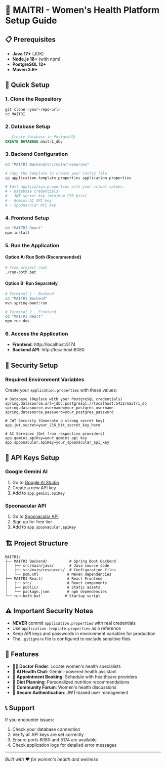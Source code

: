 # 🌸 MAITRI - Women's Health Platform Setup Guide

## 📋 Prerequisites

- **Java 17+** (JDK)
- **Node.js 18+** (with npm)
- **PostgreSQL 12+** 
- **Maven 3.6+**

## 🚀 Quick Setup

### 1. Clone the Repository
```bash
git clone <your-repo-url>
cd MAITRI
```

### 2. Database Setup
```sql
-- Create database in PostgreSQL
CREATE DATABASE maitri_db;
```

### 3. Backend Configuration
```bash
cd "MAITRI Backend/src/main/resources"

# Copy the template to create your config file
cp application-template.properties application.properties

# Edit application.properties with your actual values:
# - Database credentials
# - JWT secret key (minimum 256 bits)
# - Gemini AI API key
# - Spoonacular API key
```

### 4. Frontend Setup
```bash
cd "MAITRI React"
npm install
```

### 5. Run the Application

#### Option A: Run Both (Recommended)
```bash
# From project root
./run-both.bat
```

#### Option B: Run Separately
```bash
# Terminal 1 - Backend
cd "MAITRI Backend"
mvn spring-boot:run

# Terminal 2 - Frontend  
cd "MAITRI React"
npm run dev
```

### 6. Access the Application
- **Frontend**: http://localhost:5174
- **Backend API**: http://localhost:8080

## 🔐 Security Setup

### Required Environment Variables
Create your `application.properties` with these values:

```properties
# Database (Replace with your PostgreSQL credentials)
spring.datasource.url=jdbc:postgresql://localhost:5432/maitri_db
spring.datasource.username=your_postgres_username
spring.datasource.password=your_postgres_password

# JWT Security (Generate a strong secret key)
app.jwt.secret=your_256_bit_secret_key_here

# AI Services (Get from respective providers)
app.gemini.apiKey=your_gemini_api_key
app.spoonacular.apiKey=your_spoonacular_api_key
```

## 🔑 API Keys Setup

### Google Gemini AI
1. Go to [Google AI Studio](https://makersuite.google.com/app/apikey)
2. Create a new API key
3. Add to `app.gemini.apiKey`

### Spoonacular API
1. Go to [Spoonacular API](https://spoonacular.com/food-api)
2. Sign up for free tier
3. Add to `app.spoonacular.apiKey`

## 🏗️ Project Structure

```
MAITRI/
├── MAITRI Backend/          # Spring Boot Backend
│   ├── src/main/java/       # Java source code
│   ├── src/main/resources/  # Configuration files
│   └── pom.xml             # Maven dependencies
├── MAITRI React/           # React Frontend
│   ├── src/                # React components
│   ├── public/             # Static assets
│   └── package.json        # npm dependencies
└── run-both.bat           # Startup script
```

## ⚠️ Important Security Notes

- **NEVER** commit `application.properties` with real credentials
- Use `application-template.properties` as a reference
- Keep API keys and passwords in environment variables for production
- The `.gitignore` file is configured to exclude sensitive files

## 🎯 Features

- 👩‍⚕️ **Doctor Finder**: Locate women's health specialists
- 🤖 **AI Health Chat**: Gemini-powered health assistant  
- 📅 **Appointment Booking**: Schedule with healthcare providers
- 🥗 **Diet Planning**: Personalized nutrition recommendations
- 👥 **Community Forum**: Women's health discussions
- 🔐 **Secure Authentication**: JWT-based user management

## 📞 Support

If you encounter issues:
1. Check your database connection
2. Verify all API keys are set correctly
3. Ensure ports 8080 and 5174 are available
4. Check application logs for detailed error messages

---

*Built with ❤️ for women's health and wellness*